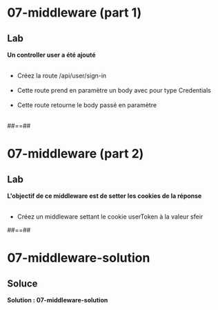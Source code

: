 <!-- .slide: class="exercice" -->
# 07-middleware (part 1)
## Lab
**Un controller user a été ajouté**<br/><br/>

- Créez la route /api/user/sign-in <br/><br/>
- Cette route prend en paramètre un body avec pour type Credentials <br/><br/>
- Cette route retourne le body passé en paramètre <br/><br/>

##==##

<!-- .slide: class="exercice"-->
# 07-middleware (part 2)
## Lab

**L'objectif de ce middleware est de setter les cookies de la réponse** <br/><br/>

- Créez un middleware settant le cookie userToken à la valeur sfeir

##==##

<!--.slide: class="exercice"-->
# 07-middleware-solution
## Soluce
**Solution : 07-middleware-solution** 
<!-- .element: class="full-center" -->
